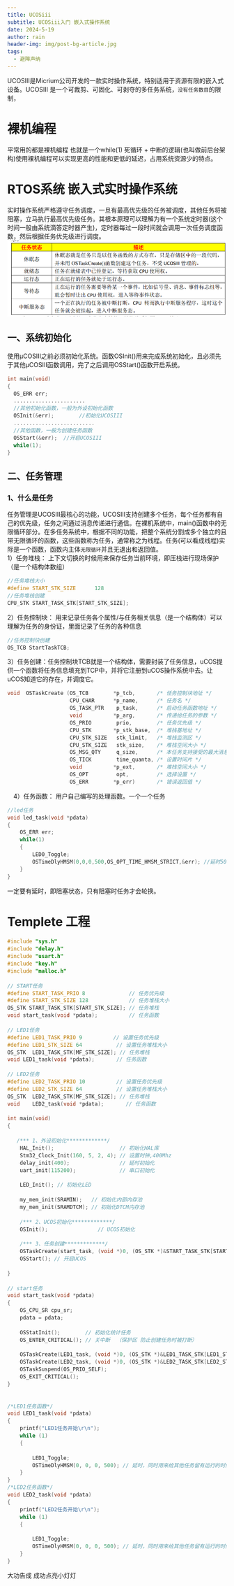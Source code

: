 ```yaml
---
title: UCOSiii
subtitle: UCOSiii入门 嵌入式操作系统
date: 2024-5-19
author: rain
header-img: img/post-bg-article.jpg
tags:
  - 避障声纳
---
```


UCOSIII是Micrium公司开发的一款实时操作系统，特别适用于资源有限的嵌入式设备。UCOSIII 是一个可裁剪、可固化、可剥夺的多任务系统，`没有任务数目`的限制，

# 裸机编程   
 平常用的都是裸机编程 也就是一个while(1) 死循环 + 中断的逻辑(也叫做前后台架构)使用裸机编程可以实现更高的性能和更低的延迟，占用系统资源少的特点。
# RTOS系统 嵌入式实时操作系统
 实时操作系统严格遵守任务调度，一旦有最高优先级的任务被调度，其他任务将被阻塞，立马执行最高优先级任务。其根本原理可以理解为有一个系统定时器(这个时间一般由系统滴答定时器产生)，定时器每过一段时间就会调用一次任务调度函数，然后根据任务优先级进行调度。
 ![avatar](/img/blog/5-12-1.png)
 ## 一、系统初始化  
 使用μCOSIII之前必须初始化系统。函数OSInit()用来完成系统初始化，且必须先于其他μCOSIII函数调用，完了之后调用OSStart()函数开启系统。  
 ```c
 int main(void)
{
   OS_ERR err;
   .......................
   //其他初始化函数，一般为外设初始化函数
   OSInit(&err);		//初始化UCOSIII
   ..........................
   //其他函数，一般为创建任务函数
   OSStart(&err);  //开启UCOSIII
   while(1);
}
```
## 二、任务管理  
### 1、什么是任务
任务管理是UCOSIII最核心的功能，UCOSIII支持创建多个任务，每个任务都有自己的优先级，任务之间通过消息传递进行通信。在裸机系统中，main()函数中的无限循环部分。在多任务系统中，根据不同的功能，把整个系统分割成多个独立的且带无限循环的函数，这些函数称为任务，通常称之为线程。任务(可以看成线程)实际是一个函数，函数内主体`无限循环`并且无退出和返回值。  
1）任务堆栈： 上下文切换的时候用来保存任务当前环境，即压栈进行现场保护（是一个结构体数组）
```c
//任务堆栈大小	
#define START_STK_SIZE 		128
//任务堆栈创建
CPU_STK START_TASK_STK[START_STK_SIZE];
```
2）任务控制块： 用来记录任务各个属性/与任务相关信息（是一个结构体）可以理解为任务的身份证，里面记录了任务的各种信息  
```c
//任务控制块创建
OS_TCB StartTaskTCB;
```
3）任务创建：任务控制块TCB就是一个结构体，需要封装了任务信息，uCOS提供一个函数将任务信息填充到TCP中，并将它注册到uCOS操作系统中去。让uCOS知道它的存在，并调度它。  

```c
void  OSTaskCreate (OS_TCB        *p_tcb,		/* 任务控制块地址 */
                    CPU_CHAR      *p_name,		/* 任务名 */
                    OS_TASK_PTR    p_task,		/* 启动任务函数地址 */
                    void          *p_arg,		/* 传递给任务的参数 */
                    OS_PRIO        prio,		/* 任务优先级 */
                    CPU_STK       *p_stk_base,	/* 堆栈基地址 */
                    CPU_STK_SIZE   stk_limit,	/* 堆栈监测区 */
                    CPU_STK_SIZE   stk_size,	/* 堆栈空间大小 */
                    OS_MSG_QTY     q_size,		/* 本任务支持接受的最大消息数 */
                    OS_TICK        time_quanta, /* 设置时间片 */
                    void          *p_ext,		/* 堆栈空间大小 */ 
                    OS_OPT         opt,			/* 选择设置 */ 
                    OS_ERR        *p_err)		/* 错误返回值 */  
``` 
 4）任务函数： 用户自己编写的处理函数。一个一个任务
```c
//led任务
void led_task(void *pdata)
{
	OS_ERR err;
	while(1)
	{
		LED0_Toggle;
		OSTimeDlyHMSM(0,0,0,500,OS_OPT_TIME_HMSM_STRICT,&err); //延时500ms
 	}
}
```
一定要有延时，即阻塞状态，只有阻塞时任务才会轮换。

# Templete 工程
```c
#include "sys.h"
#include "delay.h"
#include "usart.h"
#include "key.h"
#include "malloc.h"

// START任务
#define START_TASK_PRIO 8              // 任务优先级
#define START_STK_SIZE 128             // 任务堆栈大小
OS_STK START_TASK_STK[START_STK_SIZE]; // 任务堆栈
void start_task(void *pdata);          // 任务函数

// LED1任务
#define LED1_TASK_PRIO 9          // 设置任务优先级
#define LED1_STK_SIZE 64           // 设置任务堆栈大小
OS_STK  LED1_TASK_STK[MF_STK_SIZE]; // 任务堆栈
void LED1_task(void *pdata);       // 任务函数

// LED2任务
#define LED2_TASK_PRIO 10          // 设置任务优先级
#define LED2_STK_SIZE 64           // 设置任务堆栈大小
OS_STK  LED2_TASK_STK[MF_STK_SIZE]; // 任务堆栈
void    LED2_task(void *pdata);       // 任务函数

int main(void)
{

   /*** 1、外设初始化*************/
    HAL_Init();                     // 初始化HAL库
    Stm32_Clock_Init(160, 5, 2, 4); // 设置时钟,400Mhz
    delay_init(400);                // 延时初始化
    uart_init(115200);              // 串口初始化

    LED_Init(); // 初始化LED

    my_mem_init(SRAMIN);   // 初始化内部内存池
    my_mem_init(SRAMDTCM); // 初始化DTCM内存池

    /*** 2、UCOS初始化*************/
    OSInit();                // UCOS初始化

    /*** 3、任务创建*************/
    OSTaskCreate(start_task, (void *)0, (OS_STK *)&START_TASK_STK[START_STK_SIZE - 1], START_TASK_PRIO);
    OSStart(); // 开启UCOS

}  

// start任务
void start_task(void *pdata)
{
    OS_CPU_SR cpu_sr;
    pdata = pdata;

    OSStatInit();        // 初始化统计任务
    OS_ENTER_CRITICAL(); // 关中断  （保护区 防止创建任务时被打断）

    OSTaskCreate(LED1_task, (void *)0, (OS_STK *)&LED1_TASK_STK[LED1_STK_SIZE - 1], LED1_TASK_PRIO);         // 创建LED1任务
    OSTaskCreate(LED2_task, (void *)0, (OS_STK *)&LED2_TASK_STK[LED2_STK_SIZE - 1], LED2_TASK_PRIO);         // 创建LED2任务
    OSTaskSuspend(OS_PRIO_SELF);                                                                             // 挂起start_task任务
    OS_EXIT_CRITICAL();                                                                                      // 开中断
}


/*LED1任务函数*/
void LED1_task(void *pdata)
{
    printf("LED1任务开始\r\n");
    while (1)
    {

        LED1_Toggle;
        OSTimeDlyHMSM(0, 0, 0, 500); // 延时，同时用来给其他任务留有运行的时间
    }
}
/*LED2任务函数*/
void LED2_task(void *pdata)
{
    printf("LED2任务开始\r\n");
    while (1)
    {

        LED1_Toggle;
        OSTimeDlyHMSM(0, 0, 0, 500); // 延时，同时用来给其他任务留有运行的时间
    }
}
```
大功告成  成功点亮小灯灯


